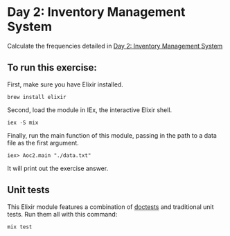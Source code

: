 # Day 2: Inventory Management System

Calculate the frequencies detailed in [Day 2: Inventory Management System](https://adventofcode.com/2018/day/2)

## To run this exercise:

First, make sure you have Elixir installed.

```
brew install elixir
```

Second, load the module in IEx, the interactive Elixir shell.

```
iex -S mix
```

Finally, run the main function of this module, passing in the path to a data file as the first argument.

```
iex> Aoc2.main "./data.txt"
```

It will print out the exercise answer.

## Unit tests

This Elixir module features a combination of [doctests](https://elixir-lang.org/getting-started/mix-otp/docs-tests-and-with.html) and traditional unit tests. Run them all with this command:

```
mix test
```

